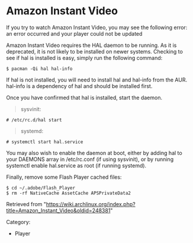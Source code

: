 Amazon Instant Video
====================

If you try to watch Amazon Instant Video, you may see the following
error: an error occurred and your player could not be updated

Amazon Instant Video requires the HAL daemon to be running. As it is
deprecated, it is not likely to be installed on newer systems. Checking
to see if hal is installed is easy, simply run the following command:

    $ pacman -Qi hal hal-info

If hal is not installed, you will need to install hal and hal-info from
the AUR. hal-info is a dependency of hal and should be installed first.

Once you have confirmed that hal is installed, start the daemon.

> sysvinit:

    # /etc/rc.d/hal start

> systemd:

    # systemctl start hal.service

You may also wish to enable the daemon at boot, either by adding hal to
your DAEMONS array in /etc/rc.conf (if using sysvinit), or by running
systemctl enable hal.service as root (if running systemd).

Finally, remove some Flash Player cached files:

    $ cd ~/.adobe/Flash_Player
    $ rm -rf NativeCache AssetCache APSPrivateData2

Retrieved from
"https://wiki.archlinux.org/index.php?title=Amazon_Instant_Video&oldid=248381"

Category:

-   Player
